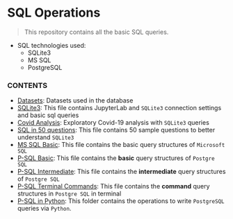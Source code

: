# SQL Operations

> This repository contains all the basic SQL queries.
- SQL technologies used:
    - SQLite3
    - MS SQL
    - PostgreSQL

### CONTENTS
- [Datasets][sets]: Datasets used in the database
- [SQLite3][sqlite3]: This file contains JupyterLab and `SQLite3` connection settings and basic sql queries
- [Covid Analysis][covid]: Exploratory Covid-19 analysis with `SQLite3` queries
- [SQL in 50 questions][sql_50]: This file contains 50 sample questions to better understand `SQLite3`
- [MS SQL Basic][msql]: This file contains the basic query structures of `Microsoft SQL`
- [P-SQL Basic][psql_basic]: This file contains the **basic** query structures of `Postgre SQL`
- [P-SQL Intermediate][psql_inter]: This file contains the **intermediate** query structures of `Postgre SQL`
- [P-SQL Terminal Commands][psql_commands]: This file contains the **command** query structures in `Postgre SQL` in terminal
- [P-SQL in Python][psql_python]: This folder contains the operations to write `PostgreSQL` queries via `Python`.

[sets]: https://github.com/mrkizmaz/SQL-Operations/tree/main/sql-datasets
[sqlite3]: https://github.com/mrkizmaz/SQL-Operations/blob/main/SQL-Operations.ipynb
[covid]: https://github.com/mrkizmaz/SQL-Operations/tree/main/SQL-CovidAnalysis
[sql_50]: https://github.com/mrkizmaz/SQL-Operations/blob/main/SQL-50examples.ipynb
[msql]: https://github.com/mrkizmaz/SQL-Operations/blob/main/psql-basic-commands.sql
[psql_basic]: https://github.com/mrkizmaz/SQL-Operations/blob/main/psql-basic-commands.sql
[psql_inter]: https://github.com/mrkizmaz/SQL-Operations/blob/main/psql-intermediate-commands.sql
[psql_commands]: https://github.com/mrkizmaz/SQL-Operations/blob/main/psql-terminal-commands.txt
[psql_python]: https://github.com/mrkizmaz/SQL-Operations/tree/main/PostgreSQL-in-Python